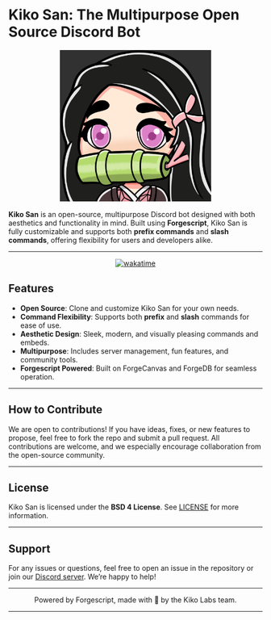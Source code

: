 # Kiko San: The Multipurpose Open Source Discord Bot

<div align="center">
  <img src="src/assets/R.png" alt="Kiko San" width="300" />
</div>

**Kiko San** is an open-source, multipurpose Discord bot designed with both aesthetics and functionality in mind. Built using **Forgescript**, Kiko San is fully customizable and supports both **prefix commands** and **slash commands**, offering flexibility for users and developers alike.

---
<div align="center">
  <a href="https://wakatime.com/badge/user/50d24838-6599-44fc-9e61-1794cf26b2b9/project/ab25ca8e-146a-44fe-9cc1-2912622e98c0"><img src="https://wakatime.com/badge/user/50d24838-6599-44fc-9e61-1794cf26b2b9/project/ab25ca8e-146a-44fe-9cc1-2912622e98c0.svg" alt="wakatime"></a>
</div>

## Features

- **Open Source**: Clone and customize Kiko San for your own needs.
- **Command Flexibility**: Supports both **prefix** and **slash** commands for ease of use.
- **Aesthetic Design**: Sleek, modern, and visually pleasing commands and embeds.
- **Multipurpose**: Includes server management, fun features, and community tools.
- **Forgescript Powered**: Built on ForgeCanvas and ForgeDB for seamless operation.

---

## How to Contribute

We are open to contributions! If you have ideas, fixes, or new features to propose, feel free to fork the repo and submit a pull request. All contributions are welcome, and we especially encourage collaboration from the open-source community.

---

## License

Kiko San is licensed under the **BSD 4 License**. See [LICENSE](LICENSE) for more information.

---

## Support

For any issues or questions, feel free to open an issue in the repository or join our [Discord server](https://discord.gg/VEKEfzdyqh). We’re happy to help!

---

<div align="center">
  <p>Powered by Forgescript, made with 💙 by the Kiko Labs team.</p>
</div>

---
